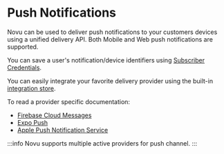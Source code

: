 # Push Notifications

Novu can be used to deliver push notifications to your customers devices using a unified delivery API. Both Mobile and Web push notifications are supported.

You can save a user's notification/device identifiers using [Subscriber Credentials](/platform/subscribers#updating-subscriber-credentials).

You can easily integrate your favorite delivery provider using the built-in [integration store](https://web.novu.co/integrations).

To read a provider specific documentation:

- [Firebase Cloud Messages](/channels/push/fcm)
- [Expo Push](/channels/push/expo)
- [Apple Push Notification Service](/channels/push/apns)

:::info
Novu supports multiple active providers for push channel.
:::

